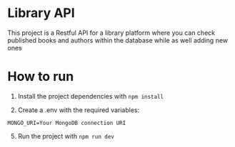 # Library API
This project is a Restful API for a library platform where you can check published books and authors within the database while as well adding new ones

# How to run

1. Install the project dependencies with `npm install`

2. Create a .env with the required variables:

```
MONGO_URI=Your MongoDB connection URI
```

5. Run the project with `npm run dev`
